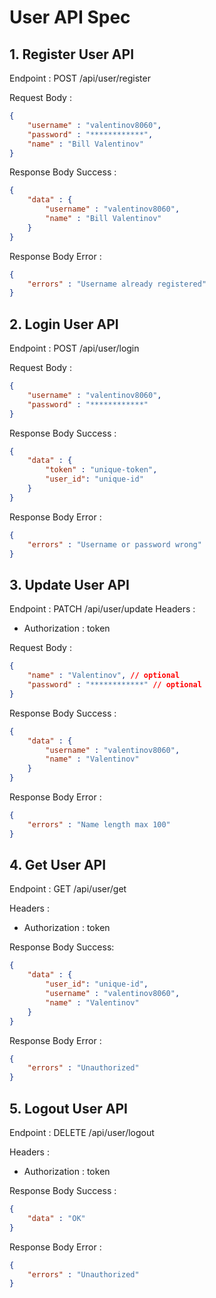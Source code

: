 # User API Spec

## 1. Register User API

Endpoint :  POST /api/user/register

Request Body :

```json
{
    "username" : "valentinov8060",
    "password" : "************",
    "name" : "Bill Valentinov"
}
```

Response Body Success :

```json
{
    "data" : {
        "username" : "valentinov8060",
        "name" : "Bill Valentinov"
    }
}
```

Response Body Error : 

```json
{
    "errors" : "Username already registered"
}
```

## 2. Login User API

Endpoint : POST /api/user/login

Request Body :

```json
{
    "username" : "valentinov8060",
    "password" : "************"
}
```

Response Body Success : 

```json
{
    "data" : {
        "token" : "unique-token",
        "user_id": "unique-id"
    }
}
```

Response Body Error :

```json
{
    "errors" : "Username or password wrong"
}
```

## 3. Update User API

Endpoint : PATCH /api/user/update
Headers :
- Authorization : token 

Request Body :

```json
{
    "name" : "Valentinov", // optional
    "password" : "************" // optional
}
```

Response Body Success : 

```json
{
    "data" : {
        "username" : "valentinov8060",
        "name" : "Valentinov"
    }
}
```

Response Body Error : 

```json
{
    "errors" : "Name length max 100"
}
```

## 4. Get User API

Endpoint : GET /api/user/get

Headers :
- Authorization : token

Response Body Success:

```json
{
    "data" : {
        "user_id": "unique-id",
        "username" : "valentinov8060",
        "name" : "Valentinov"
    }
}
```

Response Body Error : 

```json
{
    "errors" : "Unauthorized"
}
```

## 5. Logout User API

Endpoint : DELETE /api/user/logout  

Headers :
- Authorization : token

Response Body Success : 

```json
{
    "data" : "OK"
}
```

Response Body Error : 

```json
{
    "errors" : "Unauthorized"
}
```
